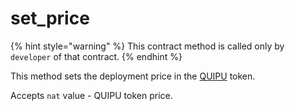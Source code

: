 # set\_price

{% hint style="warning" %}
This contract method is called only by `developer` of that contract.
{% endhint %}

This method sets the deployment price in the [QUIPU](https://better-call.dev/mainnet/KT193D4vozYnhGJQVtw7CoxxqphqUEEwK6Vb/metadata) token.

Accepts `nat` value - QUIPU token price.
